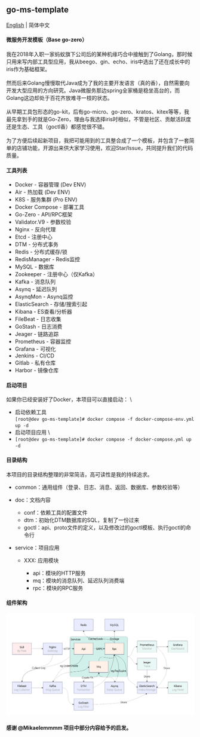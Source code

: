 ## go-ms-template

[English](README.md) | 简体中文

#### 微服务开发模板（Base go-zero）
我在2018年入职一家蚂蚁旗下公司后的某种机缘巧合中接触到了Golang，那时候只用来写内部工具型应用，我从beego、gin、echo、iris中选出了还在成长中的iris作为基础框架。 \
\
然而后来Golang慢慢取代Java成为了我的主要开发语言（真的香），自然需要向开发大型应用的方向研究。Java微服务那边spring全家桶是稳坐高台的，而Golang这边却处于百花齐放难寻一枝的状态。 \
\
从早期工具包形态的go-kit，后有go-micro、go-zero、kratos、kitex等等，我最先拿到手的就是Go-Zero，理由与我选择iris时相似，不管是社区、贡献活跃度还是生态、工具（goctl香）都感觉很不错。 \
\
为了方便后续起新项目，我把可能用到的工具整合成了一个模板，并包含了一套简单的店铺功能，开源出来供大家学习使用，欢迎Star/Issue，共同提升我们的代码质量。

#### 工具列表

- Docker - 容器管理 (Dev ENV)
- Air - 热加载 (Dev ENV)
- K8S - 服务集群 (Pro ENV)
- Docker Compose - 部署工具
- Go-Zero - API/RPC框架
- Validator.V9 - 参数校验
- Nginx - 反向代理
- Etcd - 注册中心
- DTM - 分布式事务
- Redis - 分布式缓存/锁
- RedisManager - Redis监控
- MySQL - 数据库
- Zookeeper - 注册中心（仅Kafka）
- Kafka - 消息队列
- Asynq - 延迟队列
- AsynqMon - Asynq监控
- ElasticSearch - 存储/搜索引起
- Kibana - ES查看/分析器
- FileBeat - 日志收集
- GoStash - 日志消费
- Jeager - 链路追踪
- Prometheus - 容器监控
- Grafana - 可视化
- Jenkins - CI/CD
- Gitlab - 私有仓库
- Harbor - 镜像仓库

#### 启动项目

如果你已经安装好了Docker，本项目可以直接启动： \
- 启动依赖工具 \
`[root@dev go-ms-template]# docker compose -f docker-compose-env.yml up -d`
- 启动项目应用 \
- `[root@dev go-ms-template]# docker compose -f docker-compose.yml up -d`


#### 目录结构
本项目的目录结构整理的非常简洁，高可读性是我的持续追求。

- common：通用组件（登录、日志、消息、返回、数据库、参数校验等）

- doc：文档内容

    - conf：依赖工具的配置文件
    - dtm：初始化DTM数据库的SQL，复制了一份过来
    - goctl：api、proto文件的定义，以及修改过的goctl模板、执行goctl的命令行

- service：项目应用

    - XXX: 应用模块
  
        - api：模块的HTTP服务
        - mq：模块的消息队列、延迟队列消费端
        - rpc：模块的RPC服务

#### 组件架构
![architecture.jpg](doc%2Farchitecture.jpg)

#### 感谢 @Mikaelemmmm 项目中部分内容给予的启发。
